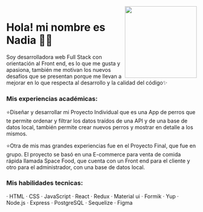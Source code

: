 <img src ="https://media1.giphy.com/media/lJNoBCvQYp7nq/giphy.gif?cid=ecf05e47s3vvke6cug703ovg2zj2aafpbqkprsfdaw4sqzxj&rid=giphy.gif&ct=g" width=190 align='right'/>

<h1>Hola! mi nombre es Nadia 💁‍♀️</h1> 
  <p margin='2px'>Soy desarrolladora web Full Stack con orientación al Front end, es lo que me gusta y apasiona, también me motivan los nuevos desafíos que se presentan porque me llevan a mejorar en lo que respecta al desarrollo y la calidad del código✨
  </p>


<h3>Mis experiencias académicas:</h3>
<p>
  ⭐Diseñar y desarrollar mi Proyecto Individual que es una App de perros que te permite ordenar y filtrar los datos traídos de una API y de una base de datos local,       también permite crear nuevos perros y mostrar en detalle a los mismos.

  ⭐Otra de mis mas grandes experiencias fue en el Proyecto Final, que fue en grupo. El proyecto se basó en una E-commerce para venta de comida rápida llamada Space Food, que cuenta con un Front end para el cliente y otro para el administrador, con una base de datos local.
</p>

<h3>Mis habilidades tecnicas:</h3>
<p>
· HTML
· CSS
· JavaScript
· React
· Redux
· Material ui
· Formik
· Yup
· Node.js
· Express
· PostgreSQL
· Sequelize
· Figma
</p>
